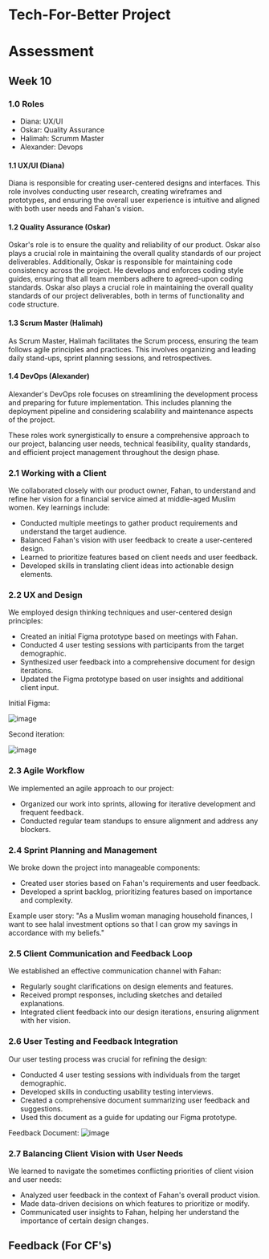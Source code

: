 # Tech-For-Better Project
# Assessment

## Week 10

### 1.0 Roles
* Diana: UX/UI
* Oskar: Quality Assurance
* Halimah: Scrumm Master
* Alexander: Devops

#### 1.1 UX/UI (Diana)
Diana is responsible for creating user-centered designs and interfaces. This role involves conducting user research, creating wireframes and prototypes, and ensuring the overall user experience is intuitive and aligned with both user needs and Fahan's vision.

#### 1.2 Quality Assurance (Oskar)
Oskar's role is to ensure the quality and reliability of our product. Oskar also plays a crucial role in maintaining the overall quality standards of our project deliverables. Additionally, Oskar is responsible for maintaining code consistency across the project. He develops and enforces coding style guides, ensuring that all team members adhere to agreed-upon coding standards. Oskar also plays a crucial role in maintaining the overall quality standards of our project deliverables, both in terms of functionality and code structure.

#### 1.3 Scrum Master (Halimah)
As Scrum Master, Halimah facilitates the Scrum process, ensuring the team follows agile principles and practices. This involves organizing and leading daily stand-ups, sprint planning sessions, and retrospectives.

#### 1.4 DevOps (Alexander)
Alexander's DevOps role focuses on streamlining the development process and preparing for future implementation. This includes planning the deployment pipeline and considering scalability and maintenance aspects of the project. 

These roles work synergistically to ensure a comprehensive approach to our project, balancing user needs, technical feasibility, quality standards, and efficient project management throughout the design phase.

### 2.1 Working with a Client

We collaborated closely with our product owner, Fahan, to understand and refine her vision for a financial service aimed at middle-aged Muslim women. Key learnings include:

- Conducted multiple meetings to gather product requirements and understand the target audience.
- Balanced Fahan's vision with user feedback to create a user-centered design.
- Learned to prioritize features based on client needs and user feedback.
- Developed skills in translating client ideas into actionable design elements.

### 2.2 UX and Design

We employed design thinking techniques and user-centered design principles:

- Created an initial Figma prototype based on meetings with Fahan.
- Conducted 4 user testing sessions with participants from the target demographic.
- Synthesized user feedback into a comprehensive document for design iterations.
- Updated the Figma prototype based on user insights and additional client input.


Initial Figma:

![image](https://github.com/user-attachments/assets/1d4ad0f5-ad95-4bc4-937b-4ced3b62387a)

Second iteration:

![image](https://github.com/user-attachments/assets/b2f21ee6-2585-4c1e-bca9-86800cf4368d)


### 2.3 Agile Workflow

We implemented an agile approach to our project:

- Organized our work into sprints, allowing for iterative development and frequent feedback.
- Conducted regular team standups to ensure alignment and address any blockers.

### 2.4 Sprint Planning and Management

We broke down the project into manageable components:

- Created user stories based on Fahan's requirements and user feedback.
- Developed a sprint backlog, prioritizing features based on importance and complexity.

Example user story: "As a Muslim woman managing household finances, I want to see halal investment options so that I can grow my savings in accordance with my beliefs."

### 2.5 Client Communication and Feedback Loop

We established an effective communication channel with Fahan:

- Regularly sought clarifications on design elements and features.
- Received prompt responses, including sketches and detailed explanations.
- Integrated client feedback into our design iterations, ensuring alignment with her vision.

### 2.6 User Testing and Feedback Integration

Our user testing process was crucial for refining the design:

- Conducted 4 user testing sessions with individuals from the target demographic.
- Developed skills in conducting usability testing interviews.
- Created a comprehensive document summarizing user feedback and suggestions.
- Used this document as a guide for updating our Figma prototype.
  
Feedback Document:
![image](https://github.com/user-attachments/assets/8a20802b-8139-498a-9b7e-8b1b363d0fb3)

### 2.7 Balancing Client Vision with User Needs

We learned to navigate the sometimes conflicting priorities of client vision and user needs:

- Analyzed user feedback in the context of Fahan's overall product vision.
- Made data-driven decisions on which features to prioritize or modify.
- Communicated user insights to Fahan, helping her understand the importance of certain design changes.




## Feedback (For CF's)

